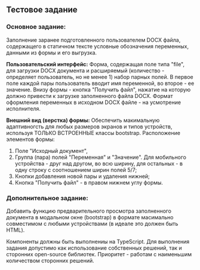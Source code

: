 ## Тестовое задание

### Основное задание:

Заполнение заранее подготовленного пользователем DOCX файла, содержащего в статичном тексте условные обозначения переменных, данными из формы и его выгрузка.

**Пользовательский интерфейс:**
Форма, содержащая поле типа "file", для загрузки DOCX документа и расширяемый (количество - определяет пользователь, но не менее 1) набор парных полей. В первое поле каждой пары пользователь вводит имя переменной, во второе - ее значение.
Внизу формы - кнопка "Получить файл", нажатие на которую должно привести к загрузке заполненного файла DOCX.
Формат оформления переменных в исходном DOCX файле - на усмотрение исполнителя.

**Внешний вид (верстка) формы:**
Обеспечить макимальную адаптивногсть для любых размеров экранов и типов устройств, используя ТОЛЬКО ВСТРОЕННЫЕ классы bootstrap.
Расположение элементов формы:

1. Поле "Исходный документ",
2. Группа (пара) полей "Переменная" и "Значение". Для мобильного устройства - друг над другом, во всю ширину, для остальных - в одну строку с cоотношением ширин полей 5/7;
3. Кнопки добавления новой пары и удаления нижней;
4. Кнопка "Получить файл" - в правом нижнем углу формы.

### Дополнительное задание:

Добавить функцию предварительного просмотра заполненного документа в модальном окне (bootstrap) в формате масимально совместимом с любыми устройствами (в идеале это должен быть HTML).

Компоненты должны быть выполнениы на TypeScript. Для выполнения задания допустимо как использование собственных решений, так и сторонних open-source библиотек. Приоритет - работам с наименьшим количеством сторонних решений.

